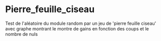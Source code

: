 # Pierre_feuille_ciseau

Test de l'aléatoire du module random par un jeu de 'pierre feuille ciseau' avec graphe montrant le montre de gains en fonction des coups et le nombre de nuls
